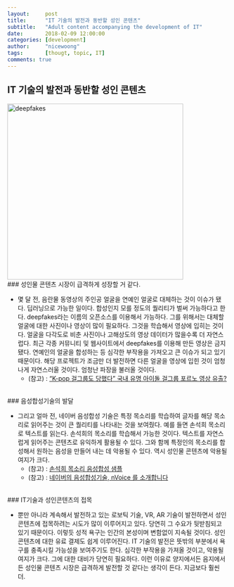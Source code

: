 ```yaml
---
layout:     post
title:      "IT 기술의 발전과 동반할 성인 콘텐츠"
subtitle:   "Adult content accompanying the development of IT" 
date:       2018-02-09 12:00:00
categories: [development]
author:     "nicewoong"
tags:       [thougt, topic, IT]
comments: true
---
```




## IT 기술의 발전과 동반할 성인 콘텐츠

<img src="{{ site.url }}/assets/deepfakes.png" alt="deepfakes" style="width:400px" />

<br>
### 성인물 콘텐츠 시장이 급격하게 성장할 거 같다. 

- 몇 달 전, 음란물 동영상의 주인공 얼굴을 연예인 얼굴로 대체하는 것이 이슈가 됐다. 딥러닝으로 가능한 일이다. 합성인지 모를 정도의 퀄리티가 벌써 가능하다고 한다. deepfakes라는 이름의 오픈소스를 이용해서 가능하다. 그를 위해서는 대체할 얼굴에 대한 사진이나 영상이 많이 필요하다. 그것을 학습해서 영상에 입히는 것이다. 얼굴을 다각도로 비춘 사진이나 고해상도의 영상 데이터가 많을수록 더 자연스럽다. 최근 각종 커뮤니티 및 웹사이트에서 deepfakes를 이용해 만든 영상은 금지됐다. 연예인의 얼굴을 합성하는 등 심각한 부작용을 가져오고 큰 이슈가 되고 있기 때문이다. 해당 프로젝트가 조금만 더 발전하면 다른 얼굴을 영상에 입힌 것이 엄청나게 자연스러울 것이다. 엄청난 파장을 불러올 것이다.
  - (참고) : [“K-pop 걸그룹도 당했다” 국내 유명 아이돌 걸그룹 포르노 영상 유출?](http://ilyo.co.kr/?ac=article_view&entry_id=287843)

<br>
### 음성합성기술의 발달

- 그리고 얼마 전, 네이버 음성합성 기술은 특정 목소리를 학습하여 글자를 해당 목소리로 읽어주는 것이 큰 퀄리티를 나타내는 것을 보여줬다. 예를 들면 손석희 목소리로 텍스트를 읽는다. 손석희의 목소리를 학습해서 가능한 것이다. 텍스트를 자연스럽게 읽어주는 콘텐츠로 유익하게 활용될 수 있다. 그와 함께 특정인의 목소리를 합성해서 원하는 음성을 만들어 내는 데 악용될 수 있다. 역시 성인물 콘텐츠에 악용될 여지가 크다. 
  - (참고) : [손석희 목소리 음성합성 샘플](https://carpedm20.github.io/tacotron/)
  - (참고) : [네이버의 음성합성기술, nVoice 를 소개합니다](http://m.post.naver.com/viewer/postView.nhn?volumeNo=6220371&memberNo=34653588)


<br>
### IT기술과 성인콘텐츠의 접목

- 뿐만 아니라 계속해서 발전하고 있는 로보틱 기술, VR, AR 기술이 발전하면서 성인 콘텐츠에 접목하려는 시도가 많이 이루어지고 있다. 당연히 그 수요가 뒷받침되고 있기 때문이다. 이렇듯 성적 욕구는 인간의 본성이며 변함없이 지속될 것이다. 성인 콘텐츠에 대한 유료 결제도 쉽게 이루어진다. IT 기술의 발전은 뜻밖의 부분에서 욕구를 충족시킬 가능성을 보여주기도 한다. 심각한 부작용을 가져올 것이고, 악용될 여지가 크다. 그에 대한 대비가 당연히 필요하다. 이런 이유로 양지에서든 음지에서든 성인물 콘텐츠 시장은 급격하게 발전할 것 같다는 생각이 든다. 지금보다 훨씬 더.